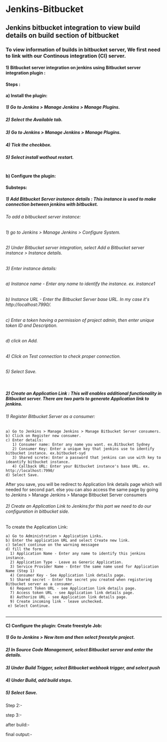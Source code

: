 # Jenkins-Bitbucket
## Jenkins bitbucket integration to view build details on build section of bitbucket
### To view information of builds in bitbucket server, We first need to link with our Continous integration (CI) server.
#### 1) Bitbucket server integration on jenkins using Bitbucket server integration plugin : 
#### Steps : 
#### a) Install the plugin: 
##### 1) Go to Jenkins > Manage Jenkins > Manage Plugins.
##### 2) Select the Available tab.
##### 3) Go to Jenkins > Manage Jenkins > Manage Plugins.
##### 4) Tick the checkbox.
##### 5) Select install wothout restart.
<img src="Image/Screenshot 2022-07-18 124228.png" alt=""/>

#### b) Configure the plugin:
#### Substeps:
##### 1) Add Bitbucket Server instance details : This instance is used to make connection between jenkins with bitbucket.

###### To add a bitbuckeet server instance:
###### 1) go to Jenkins > Manage Jenkins > Configure System.
###### 2) Under Bitbucket server integration, select Add a Bitbucket server instance > Instance details.
###### 3) Enter instance details:
   ###### a) Instance name - Enter any name to identify the instance. ex. instance1
   ###### b) Instance URL - Enter the Bitbucket Server base URL. In my case it's http://localhost:7990/.
   ###### c) Enter a token having a permission of project admin, then enter unique token ID and Description.
   ###### d) click on Add.
###### 4) Click on Test connection to check proper connection.
###### 5) Select Save.
<img src="Image/2.png" alt=""/>

##### 2) Create an Application Link : This will enables additional functionality in Bitbucket server. There are two parts to generate Application link to jenkins.

###### 1) Register Bitbucket Server as a consumer:
    a) Go to Jenkins > Manage Jenkins > Manage Bitbucket Server consumers.
    b) Click on Register new consumer.
    c) Enter details:
       1) Consumer name: Enter any name you want. ex.Bitbucket Sydney
       2) Consumer Key: Enter a unique key that jenkins use to identify bitbucket instance. ex.bitbucket-syd
       3) Shared screte: Enter a password that jenkins can use with key to ideantify bitbucket instance.
       4) Callback URL: Enter your Bitbucket instance's base URL. ex. http://localhost:7990/
    d) Select Save.
    
After you save, you will be redirect to Application link details page which will needed for second part.
else you can also access the same page by going to Jenkins > Manage Jenkins > Manage Bitbucket Server consumers
<img src="Image/3.png" alt=""/>

###### 2) Create an Application Link to Jenkins:for this part we need to do our configuration in bitbucket side.
To create the Application Link:

    a) Go to Administration > Application Links.
    b) Enter the application URL and select Create new link.
    c) Select continue on the warning messagee
    d) fill the form:
      1) Application Name - Enter any name to identify this jenkins instance.
      2) Application Type - Leave as Generic Application.
      3) Service Provider Name - Enter the same name used for Application Name (Step 1)
      4) Consumer Key - See Application link details page.
      5) Shared secret - Enter the secret you created when registering Bitbucket server as a consumer.
      6) Request Token URL - see Application link details page.
      7) Access token URL - see Application link details page.
      8) Authorize URL - see Application link details page.
      9) Create incoming link - leave unchecked.
     e) Select Continue.
<img src="Image/4.png" alt=""/>     
     
----------------------------------

#### C) Configure the plugin: Create freestyle Job:
##### 1) Go to Jenkins > New item and then select freestyle project.
##### 2) In Source Code Management, select Bitbucket server and enter the details.
##### 3) Under Build Trigger, select Bitbucket webhook trigger, and select push
##### 4) Under Build, add build steps.
##### 5) Select Save.

Step 2:-
<img src="Image/5.png" alt=""/>

step 3:-
<img src="Image/6.png" alt=""/> 

after build:-
<img src="Image/7.png" alt=""/>

final output:-
<img src="Image/8.png" alt=""/> 


      
